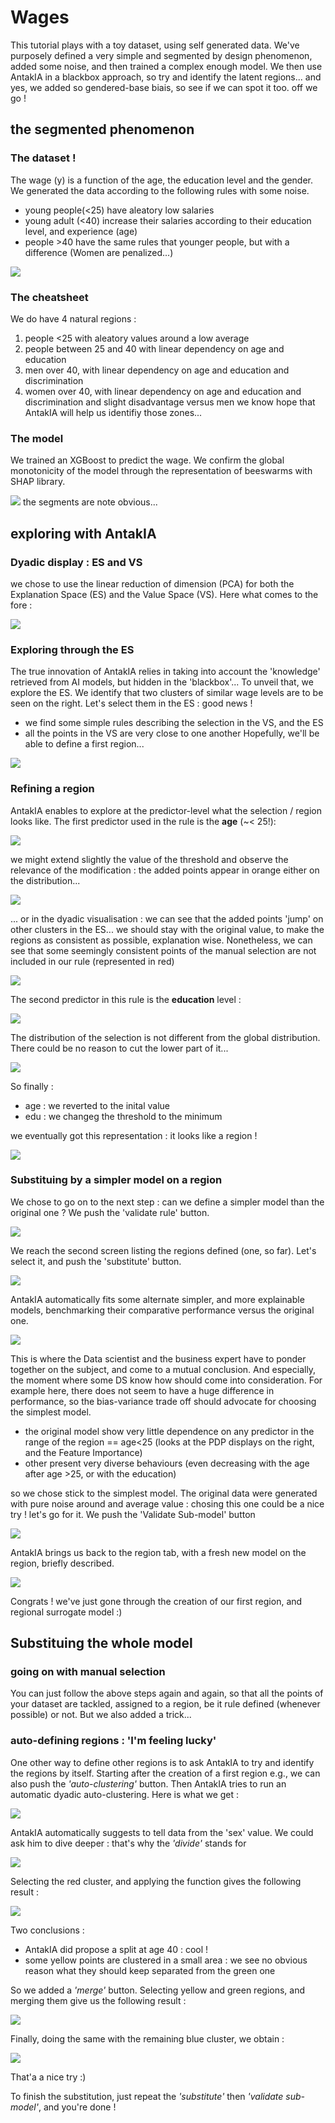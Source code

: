 # Wages

This tutorial plays with a toy dataset, using self generated data. We've purposely defined a very simple and segmented by design phenomenon, added some noise, and then trained a complex enough model. We then use AntakIA in a blackbox approach, so try and identify the latent regions... and yes, we added so gendered-base biais, so see if we can spot it too.
off we go !

## the segmented phenomenon

### The dataset !
The wage (y) is a function of the age, the education level and the gender. We generated the data according to the following rules with some noise.
- young people(<25) have aleatory low salaries
- young adult (<40) increase their salaries according to their education level, and experience (age)
- people >40 have the same rules that younger people, but with a difference (Women are penalized...)

![](../img/wages_dataset.png)

### The cheatsheet
We do have 4 natural regions : 
1. people <25 with aleatory values around a low average
2. people between 25 and 40 with linear dependency on age and education
3. men over 40, with linear dependency on age and education and discrimination
4. women over 40, with linear dependency on age and education and discrimination and slight disadvantage versus men
we know hope that AntakIA will help us identifiy those zones...

### The model
We trained an XGBoost to predict the wage. We confirm the global monotonicity of the model through the representation of beeswarms with SHAP library.

![](../img/Wages_Shapley_global)
the segments are note obvious...

## exploring with AntakIA

### Dyadic display : ES and VS
we chose to use the linear reduction of dimension (PCA) for both the Explanation Space (ES) and the Value Space (VS). Here what comes to the fore :

![](../img/wages/Wages_Antakia_1.png)

### Exploring through the ES
The true innovation of AntakIA relies in taking into account the 'knowledge' retrieved from AI models, but hidden in the 'blackbox'... To unveil that, we explore the ES.
We identify that two clusters of similar wage levels are to be seen on the right. Let's select them in the ES : good news ! 
- we find some simple rules describing the selection in the VS, and the ES
- all the points in the VS are very close to one another
Hopefully, we'll be able to define a first region...

![](../img/wages/Wages_Antakia_2.png)

### Refining a region
AntakIA enables to explore at the predictor-level what the selection / region looks like. 
The first predictor used in the rule is the **age** (~< 25!):

![](../img/wages/Wages_Antakia_3.png)

we might extend slightly the value of the threshold and observe the relevance of the modification : the added points appear in orange either on the distribution...

![](../img/wages/Wages_Antakia_4.png)

... or in the dyadic visualisation : we can see that the added points 'jump' on other clusters in the ES... we should stay with the original value, to make the regions as consistent as possible, explanation wise. Nonetheless, we can see that some seemingly consistent points of the manual selection are not included in our rule (represented in red)

![](../img/wages/Wages_Antakia_5.png)

The second predictor in this rule is the **education** level :

![](../img/wages/Wages_Antakia_6.png)

The distribution of the selection is not different from the global distribution. There could be no reason to cut the lower part of it... 

![](../img/wages/Wages_Antakia_7.png)

So finally :
- age : we reverted to the inital value
- edu : we changeg the threshold to the minimum

we eventually got this representation : it looks like a region !

![](../img/wages/Wages_Antakia_8.png)

### Substituing by a simpler model on a region
We chose to go on to the next step : can we define a simpler model than the original one ?
We push the 'validate rule' button.

![](../img/wages/Wages_Antakia_9.png)

We reach the second screen listing the regions defined (one, so far). Let's select it, and push the 'substitute' button.

![](../img/wages/Wages_Antakia_10.png)

AntakIA automatically fits some alternate simpler, and more explainable models, benchmarking their comparative performance versus the original one.

![](../img/wages/Wages_Antakia_11.png)

This is where the Data scientist and the business expert have to ponder together on the subject, and come to a mutual conclusion. And especially, the moment where some DS know how should come into consideration. For example here, there does not seem to have a huge difference in performance, so the bias-variance trade off should advocate for choosing the simplest model. 
- the original model show very little dependence on any predictor in the range of the region == age<25 (looks at the PDP displays on the right, and the Feature Importance)
- other present very diverse behaviours (even decreasing with the age after age >25, or with the education)

so we chose stick to the simplest model. The original data were generated with pure noise around and average value : chosing this one could be a nice try ! let's go for it. We push the 'Validate Sub-model' button

![](../img/wages/Wages_Antakia_12.png)

AntakIA brings us back to the region tab, with a fresh new model on the region, briefly described.

![](../img/wages/Wages_Antakia_13.png)

Congrats ! we've just gone through the creation of our first region, and regional surrogate model :)

## Substituing the whole model

### going on with manual selection
You can just follow the above steps again and again, so that all the points of your dataset are tackled, assigned to a region, be it rule defined (whenever possible) or not.
But we also added a trick...

### auto-defining regions : 'I'm feeling lucky'
One other way to define other regions is to ask AntakIA to try and identify the regions by itself.
Starting after the creation of a first region e.g., we can also push the *'auto-clustering'* button.
Then AntakIA tries to run an automatic dyadic auto-clustering. Here is what we get :

![](../img/wages/Wages_Antakia_20.png)

AntakIA automatically suggests to tell data from the 'sex' value.
We could ask him to dive deeper : that's why the *'divide'* stands for

![](../img/wages/Wages_Antakia_21.png)

Selecting the red cluster, and applying the function gives the following result :

![](../img/wages/Wages_Antakia_22.png)

Two conclusions :
- AntakIA did propose a split at age 40 : cool !
- some yellow points are clustered in a small area : we see no obvious reason what they should keep separated from the green one

So we added a *'merge'* button. Selecting yellow and green regions, and merging them give us the following result :

![](../img/wages/Wages_Antakia_23.png)

Finally, doing the same with the remaining blue cluster, we obtain :

![](../img/wages/Wages_Antakia_24.png)

That'a a nice try :)

To finish the substitution, just repeat the *'substitute'* then *'validate sub-model'*, and you're done !
